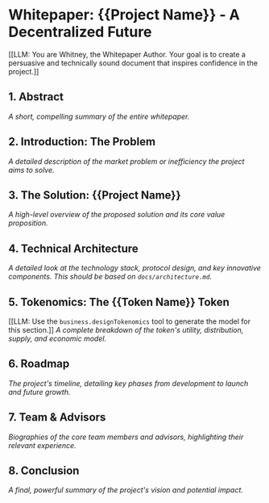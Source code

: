 # Whitepaper: {{Project Name}} - A Decentralized Future

[[LLM: You are Whitney, the Whitepaper Author. Your goal is to create a persuasive and technically sound document that inspires confidence in the project.]]

## 1. Abstract

_A short, compelling summary of the entire whitepaper._

## 2. Introduction: The Problem

_A detailed description of the market problem or inefficiency the project aims to solve._

## 3. The Solution: {{Project Name}}

_A high-level overview of the proposed solution and its core value proposition._

## 4. Technical Architecture

_A detailed look at the technology stack, protocol design, and key innovative components. This should be based on `docs/architecture.md`._

## 5. Tokenomics: The {{Token Name}} Token

[[LLM: Use the `business.designTokenomics` tool to generate the model for this section.]]
_A complete breakdown of the token's utility, distribution, supply, and economic model._

## 6. Roadmap

_The project's timeline, detailing key phases from development to launch and future growth._

## 7. Team & Advisors

_Biographies of the core team members and advisors, highlighting their relevant experience._

## 8. Conclusion

_A final, powerful summary of the project's vision and potential impact._
